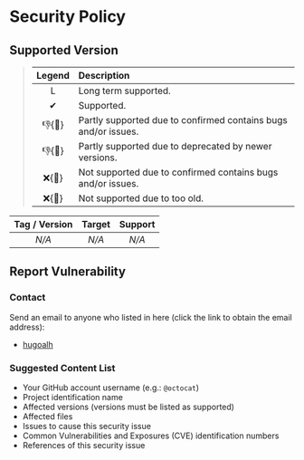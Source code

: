 # Security Policy

## Supported Version

> | **Legend** | **Description** |
> |:-:|:--|
> | L | Long term supported. |
> | ✔ | Supported. |
> | 👎{🐛} | Partly supported due to confirmed contains bugs and/or issues. |
> | 👎{🧓} | Partly supported due to deprecated by newer versions. |
> | ❌{🐛} | Not supported due to confirmed contains bugs and/or issues. |
> | ❌{🧓} | Not supported due to too old. |

| **Tag / Version** | **Target** | **Support** |
|:-:|:-:|:-:|
| *N/A* | *N/A* | *N/A* |

## Report Vulnerability

### Contact

Send an email to anyone who listed in here (click the link to obtain the email address):

- [hugoalh](https://github.com/hugoalh)

### Suggested Content List

- Your GitHub account username (e.g.: `@octocat`)
- Project identification name
- Affected versions (versions must be listed as supported)
- Affected files
- Issues to cause this security issue
- Common Vulnerabilities and Exposures (CVE) identification numbers
- References of this security issue
